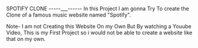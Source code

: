 SPOTIFY CLONE -----___------
In this Project I am gonna Try To create the Clone of a famous music website named "Spotify".











Note- I am not Creating this Website On my Own But By watching a Youube Video, This is my First Project so i would not be able to create a website like that on my own.
